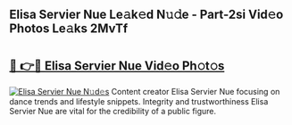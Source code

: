 ## Elisa Servier Nue Le𝚊k𝚎d N𝚞𝚍e - Part-2si Vid𝚎o Photos Le𝚊ks 2MvTf

# <h2><a href="http://fb08ng4.evod.top/?m=Elisa+Servier+Nue">🔗 👉🔴 Elisa Servier Nue Vid𝚎o Ph𝚘t𝚘s</a></h2>

[![Elisa Servier Nue N𝚞d𝚎s](https://i.imgur.com/8V9OHl7.gif)](http://fb08ng4.evod.top/?m=Elisa+Servier+Nue)
Content creator Elisa Servier Nue focusing on dance trends and lifestyle snippets. Integrity and trustworthiness Elisa Servier Nue are vital for the credibility of a public figure. 
